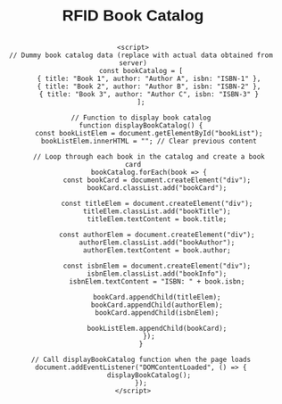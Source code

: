 <html lang="en">
<head>
    <meta charset="UTF-8">
    <meta name="viewport" content="width=device-width, initial-scale=1.0">
    <title>RFID Book Catalog</title>
    <style>
        body {
            font-family: Arial, sans-serif;
            text-align: center;
        }
        #bookList {
            display: flex;
            flex-wrap: wrap;
            justify-content: center;
            margin-top: 20px;
        }
        .bookCard {
            border: 1px solid #ccc;
            border-radius: 5px;
            padding: 10px;
            margin: 10px;
            width: 200px;
        }
        .bookTitle {
            font-weight: bold;
            margin-bottom: 5px;
        }
        .bookAuthor {
            font-style: italic;
            margin-bottom: 10px;
        }
        .bookInfo {
            font-size: 14px;
        }
    </style>
</head>
<body>
    <h1>RFID Book Catalog</h1>
    <div id="bookList"></div>

    <script>
        // Dummy book catalog data (replace with actual data obtained from server)
        const bookCatalog = [
            { title: "Book 1", author: "Author A", isbn: "ISBN-1" },
            { title: "Book 2", author: "Author B", isbn: "ISBN-2" },
            { title: "Book 3", author: "Author C", isbn: "ISBN-3" }
        ];

        // Function to display book catalog
        function displayBookCatalog() {
            const bookListElem = document.getElementById("bookList");
            bookListElem.innerHTML = ""; // Clear previous content

            // Loop through each book in the catalog and create a book card
            bookCatalog.forEach(book => {
                const bookCard = document.createElement("div");
                bookCard.classList.add("bookCard");

                const titleElem = document.createElement("div");
                titleElem.classList.add("bookTitle");
                titleElem.textContent = book.title;

                const authorElem = document.createElement("div");
                authorElem.classList.add("bookAuthor");
                authorElem.textContent = book.author;

                const isbnElem = document.createElement("div");
                isbnElem.classList.add("bookInfo");
                isbnElem.textContent = "ISBN: " + book.isbn;

                bookCard.appendChild(titleElem);
                bookCard.appendChild(authorElem);
                bookCard.appendChild(isbnElem);

                bookListElem.appendChild(bookCard);
            });
        }

        // Call displayBookCatalog function when the page loads
        document.addEventListener("DOMContentLoaded", () => {
            displayBookCatalog();
        });
    </script>
</body>
</html>
